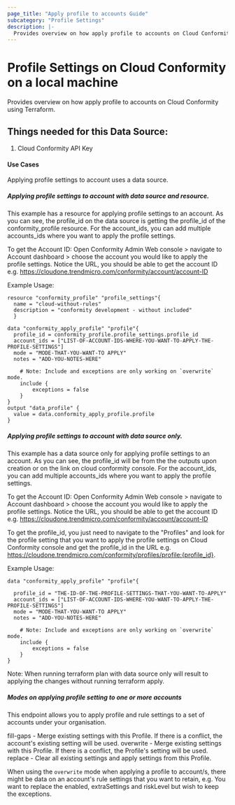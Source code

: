 ```yaml
---
page_title: "Apply profile to accounts Guide"
subcategory: "Profile Settings"
description: |-
  Provides overview on how apply profile to accounts on Cloud Conformity using Terraform.
---
```


# Profile Settings on Cloud Conformity on a local machine
  Provides overview on how apply profile to accounts on Cloud Conformity using Terraform.

## Things needed for this Data Source:
1. Cloud Conformity API Key

#### Use Cases
Applying profile settings to account uses a data source.

##### Applying profile settings to account with data source and resource.
This example has a resource for applying profile settings to an account. As you can see, the profile_id on the data source is getting the profile_id of the conformity_profile resource. For the account_ids, you can add multiple accounts_ids where you want to apply the profile settings.

To get the Account ID:
Open Conformity Admin Web console > navigate to Account dashboard > choose the account you would like to apply the profile settings.
Notice the URL, you should be able to get the account ID e.g. https://cloudone.trendmicro.com/conformity/account/account-ID

Example Usage:

```hcl
resource "conformity_profile" "profile_settings"{
  name = "cloud-without-rules"
  description = "conformity development - without included"
  }

data "conformity_apply_profile" "profile"{
  profile_id = conformity_profile.profile_settings.profile_id
  account_ids = ["LIST-OF-ACCOUNT-IDS-WHERE-YOU-WANT-TO-APPLY-THE-PROFILE-SETTINGS"]
  mode = "MODE-THAT-YOU-WANT-TO APPLY"
  notes = "ADD-YOU-NOTES-HERE"

    # Note: Include and exceptions are only working on `overwrite` mode.
    include {
        exceptions = false
    }
}
output "data_profile" {
  value = data.conformity_apply_profile.profile
}
```

##### Applying profile settings to account with data source only.
This example has a data source only for applying profile settings to an account. As you can see, the profile_id will be from the the outputs upon creation or on the link on cloud conformity console. For the account_ids, you can add multiple accounts_ids where you want to apply the profile settings.

To get the Account ID:
Open Conformity Admin Web console > navigate to Account dashboard > choose the account you would like to apply the profile settings.
Notice the URL, you should be able to get the account ID e.g. https://cloudone.trendmicro.com/conformity/account/account-ID

To get the profile_id, you just need to navigate to the "Profiles" and look for the profile setting that you want to apply the profile settings on Cloud Conformity console and get the profile_id in the URL e.g. https://cloudone.trendmicro.com/conformity/profiles/profile:{profile_id}.

Example Usage:

```hcl
data "conformity_apply_profile" "profile"{

  profile_id = "THE-ID-OF-THE-PROFILE-SETTINGS-THAT-YOU-WANT-TO-APPLY"
  account_ids = ["LIST-OF-ACCOUNT-IDS-WHERE-YOU-WANT-TO-APPLY-THE-PROFILE-SETTINGS"]
  mode = "MODE-THAT-YOU-WANT-TO APPLY"
  notes = "ADD-YOU-NOTES-HERE"

    # Note: Include and exceptions are only working on `overwrite` mode.
    include {
        exceptions = false
    }
}
```
Note: When running terraform plan with data source only will result to applying the changes without running terraform apply.

##### Modes on applying profile setting to one or more accounts

This endpoint allows you to apply profile and rule settings to a set of accounts under your organisation.

fill-gaps -	Merge existing settings with this Profile. If there is a conflict, the account's existing setting will be used.
overwrite	- Merge existing settings with this Profile. If there is a conflict, the Profile's setting will be used.
replace	- Clear all existing settings and apply settings from this Profile.

When using the `overwrite` mode when applying a profile to account/s, there might be data on an account's rule settings that you want to retain, e.g. You want to replace the enabled, extraSettings and riskLevel but wish to keep the exceptions.